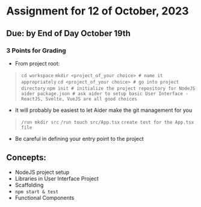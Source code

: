 # Assignment for 12 of October, 2023
## Due: by End of Day October 19th

### 3 Points for Grading

* From project root:
> `cd workspace`
> `mkdir <project_of_your choice> # name it appropriately`
> `cd <project_of_your choice> # go into project directory`
> `npm init # initialize the project repository for NodeJS` 
> `aider package.json # ask aider to setup basic User Interface - ReactJS, Svelte, VueJS are all good choices`
* It will probably be easiest to let Aider make the git management for you
> `/run mkdir src`
> `/run touch src/App.tsx`
> `create test for the App.tsx file`
* Be careful in defining your entry point to the project

## Concepts:
* NodeJS project setup
* Libraries in User Interface Project
* Scaffolding
* `npm start & test`
* Functional Components
